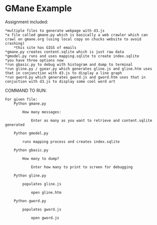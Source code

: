 # GMane Example

Assignment included:
	
	*multiple files to generate webpage with d3.js
	*a file called gmane.py which is basically a web crawler which can crawl on gmane.org (using local copy on chucks website to avoid crashing)
		*this site has GIGS of emails
	*gmane.py creates content.sqlite which is just raw data
	*gmodel.py runs and uses mapping.sqlite to create index.sqlite
	*you have three options now
	*run gbasic.py to debug with histogram and dump to terminal
	*run gline.py / gyear.py which generates gline.js and gline.htm uses that in conjunction with d3.js to display a line graph
	*run gword.py which generates gword.js and gword.htm uses that in conjuction with d3.js to display some cool word art

COMMAND TO RUN:

	For given file:
		Python gmane.py
	
			How many messages:

				Enter as many as you want to retrieve and content.sqlite generated

		Python gmodel.py

			runs mapping process and creates index.sqlite

		Python gbasic.py

			How many to dump?

				Enter how many to print to screen for debugging

		Python gline.py

			populates gline.js

				open gline.htm
		
		Python gword.py

			populates gword.js

				open gword.js
	 

